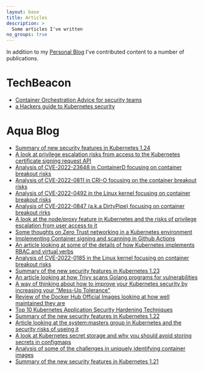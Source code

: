 ```yaml
---
layout: base
title: Articles
description: >
  Some articles I've written
no_groups: true
---
```


In addition to my <a href="https://raesene.github.io">Personal Blog</a> I've contributed content to a number of publications.

<h1>TechBeacon</h1>

<ul>
<li><a href="https://techbeacon.com/security/container-orchestration-key-what-your-security-team-needs-know"> Container Orchestration Advice for security teams </a></li>
<li><a href="https://techbeacon.com/enterprise-it/hackers-guide-kubernetes-security"> a Hackers guide to Kubernetes security</a></li>
</ul>

<h1>Aqua Blog</h1>

<ul>
<li><a href="https://blog.aquasec.com/kubernetes-1.24">Summary of new security features in Kubernetes 1.24</a></li>
<li><a href="https://blog.aquasec.com/kubernetes-rbac-privilige-escalation">A look at privilege escalation risks from access to the Kubernetes certificate signing request API</a></li>
<li><a href="https://blog.aquasec.com/cve-2022-23648-containerd-cri-plugin">Analysis of CVE-2022-23648 in ContainerD focusing on container breakout risks</a></li>
<li><a href="https://blog.aquasec.com/cve-2022-0811-cri-o-vulnerability">Analysis of CVE-2022-0811 in CRI-O focusing on the container breakout risks</a></li>
<li><a href="https://blog.aquasec.com/new-linux-kernel-vulnerability-escaping-containers-by-abusing-cgroups">Analysis of CVE-2022-0492 in the Linux kernel focusing on container breakout risks</a></li>
<li><a href="https://blog.aquasec.com/cve-2022-0847-dirty-pipe-linux-vulnerability">Analysis of CVE-2022-0847 (a.k.a DirtyPipe) focusing on container breakout rirks</a></li>
<li><a href="https://blog.aquasec.com/privilege-escalation-kubernetes-rbac">A look at the node/proxy feature in Kubernetes and the risks of privilege escalation from user access to it</a></li>
<li><a href="https://blog.aquasec.com/zero-trust-kubernetes">Some thoughts on Zero Trust networking in a Kubernetes environment</a></li>
<li><a href="https://blog.aquasec.com/trivy-github-actions-security-cicd-pipeline">Implementing Container signing and scanning in Github Actions</a></li>
<li><a href="https://blog.aquasec.com/kubernetes-verbs">An article looking at some of the details of how Kubernetes implements RBAC and virtual verbs</a></li>
<li><a href="https://blog.aquasec.com/cve-2022-0185-linux-kernel-container-escape-in-kubernetes">Analysis of CVE-2022-0185 in the Linux kernel focusing on container breakout risks</a></li>
<li><a href="https://blog.aquasec.com/kubernetes-version-1.23-security-features">Summary of the new security features in Kubernetes 1.23</a></li>
<li><a href="https://blog.aquasec.com/trivy-golang-scanning">An article looking at how Trivy scans Golang programs for vulnerabilities</a></li>
<li><a href="https://blog.aquasec.com/kubernetes-security-priorities">A way of thinking about how to improve your Kubernetes security by increasing your "Mess-Up Tolerance"</a></li>
<li><a href="https://blog.aquasec.com/docker-official-images">Review of the Docker Hub Official Images looking at how well maintained they are</a></li>
<li><a href="https://blog.aquasec.com/kubernetes-hardening-techniques">Top 10 Kubernetes Application Security Hardening Techniques</a></li>
<li><a href="https://blog.aquasec.com/kubernetes-version-1.22-security-features">Summary of the new security features in Kubernetes 1.22</a></li>
<li><a href="https://blog.aquasec.com/kubernetes-authorization">Article looking at the system:masters group in Kubernetes and the security risks of useing it</a></li>
<li><a href="https://blog.aquasec.com/kubernetes-configmap-secrets">A look at Kubernetes secret storage and why you should avoid storing secrets in configmaps</a></li>
<li><a href="https://blog.aquasec.com/docker-image-tags">Analysis of some of the challenges in uniquely identifying container images</a></li>
<li><a href="https://blog.aquasec.com/kubernetes-version-1.21-features">Summary of the new security features in Kubernetes 1.21</a></li>
</ul>

